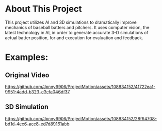 # About This Project
This project utilizes AI and 3D simulations to dramatically improve mechanics of baseball batters and pitchers. It uses computer vision, the latest technology in AI, in order to generate accurate 3-D simulations of actual batter position, for and execution for evaluation and feedback.


# Examples:
## Original Video
https://github.com/Jonny9906/ProjectMotion/assets/108834152/41722ea1-9951-4add-b323-c3efa046df37

## 3D Simulation
https://github.com/Jonny9906/ProjectMotion/assets/108834152/28f94708-bd1d-4ec6-acc8-ed7d89161abb

